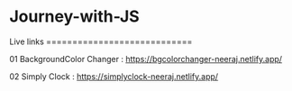 # Journey-with-JS
Live links ============================

01 BackgroundColor Changer : https://bgcolorchanger-neeraj.netlify.app/                                                                                                                                                 

02 Simply Clock : https://simplyclock-neeraj.netlify.app/
